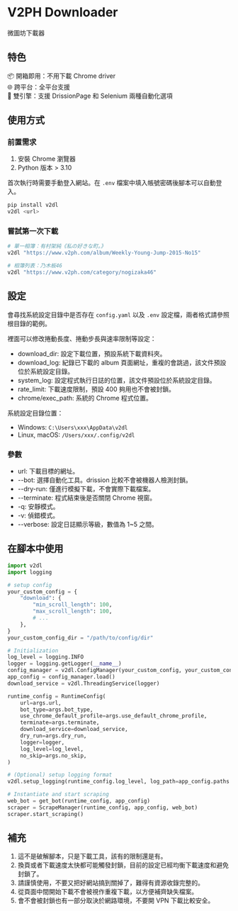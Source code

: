 # V2PH Downloader
微圖坊下載器

## 特色
📦 開箱即用：不用下載 Chrome driver   
🌐 跨平台：全平台支援    
🔄 雙引擎：支援 DrissionPage 和 Selenium 兩種自動化選項   

## 使用方式
### 前置需求
1. 安裝 Chrome 瀏覽器
2. Python 版本 > 3.10

首次執行時需要手動登入網站。在 `.env` 檔案中填入帳號密碼後腳本可以自動登入。
```sh
pip install v2dl
v2dl <url>
```

### 嘗試第一次下載
```sh
# 單一相簿：有村架純《私の好きな町。》
v2dl "https://www.v2ph.com/album/Weekly-Young-Jump-2015-No15"

# 相簿列表：乃木板46
v2dl "https://www.v2ph.com/category/nogizaka46"
```

## 設定
會尋找系統設定目錄中是否存在 `config.yaml` 以及 `.env` 設定檔，兩者格式請參照根目錄的範例。

裡面可以修改捲動長度、捲動步長與速率限制等設定：

- download_dir: 設定下載位置，預設系統下載資料夾。
- download_log: 紀錄已下載的 album 頁面網址，重複的會跳過，該文件預設位於系統設定目錄。
- system_log: 設定程式執行日誌的位置，該文件預設位於系統設定目錄。
- rate_limit: 下載速度限制，預設 400 夠用也不會被封鎖。
- chrome/exec_path: 系統的 Chrome 程式位置。

系統設定目錄位置：
- Windows: `C:\Users\xxx\AppData\v2dl`
- Linux, macOS: `/Users/xxx/.config/v2dl`

### 參數
- url: 下載目標的網址。
- --bot: 選擇自動化工具。drission 比較不會被機器人檢測封鎖。
- --dry-run: 僅進行模擬下載，不會實際下載檔案。
- --terminate: 程式結束後是否關閉 Chrome 視窗。
- -q: 安靜模式。
- -v: 偵錯模式。
- --verbose: 設定日誌顯示等級，數值為 1~5 之間。

## 在腳本中使用

```py
import v2dl
import logging

# setup config
your_custom_config = {
    "download": {
        "min_scroll_length": 100,
        "max_scroll_length": 100,
        # ...
    },
}
your_custom_config_dir = "/path/to/config/dir"

# Initialization
log_level = logging.INFO
logger = logging.getLogger(__name__)
config_manager = v2dl.ConfigManager(your_custom_config, your_custom_config_dir)
app_config = config_manager.load()
download_service = v2dl.ThreadingService(logger)

runtime_config = RuntimeConfig(
    url=args.url,
    bot_type=args.bot_type,
    use_chrome_default_profile=args.use_default_chrome_profile,
    terminate=args.terminate,
    download_service=download_service,
    dry_run=args.dry_run,
    logger=logger,
    log_level=log_level,
    no_skip=args.no_skip,
)

# (Optional) setup logging format
v2dl.setup_logging(runtime_config.log_level, log_path=app_config.paths.system_log)

# Instantiate and start scraping
web_bot = get_bot(runtime_config, app_config)
scraper = ScrapeManager(runtime_config, app_config, web_bot)
scraper.start_scraping()
```

## 補充
1. 這不是破解腳本，只是下載工具，該有的限制還是有。
2. 換頁或者下載速度太快都可能觸發封鎖，目前的設定已經均衡下載速度和避免封鎖了。
3. 請謹慎使用，不要又把好網站搞到關掉了，難得有資源收錄完整的。
4. 從頁面中間開始下載不會被視作重複下載，以方便補齊缺失檔案。
5. 會不會被封鎖也有一部分取決於網路環境，不要開 VPN 下載比較安全。
